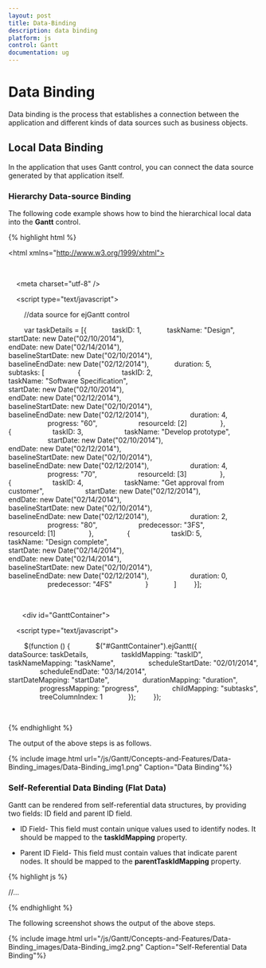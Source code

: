 ```yaml
---
layout: post
title: Data-Binding
description: data binding
platform: js
control: Gantt
documentation: ug
---
```


# Data Binding

Data binding is the process that establishes a connection between the application and different kinds of data sources such as business objects.

## Local Data Binding

In the application that uses Gantt control, you can connect the data source generated by that application itself.

### Hierarchy Data-source Binding

The following code example shows how to bind the hierarchical local data into the **Gantt** control.

{% highlight html %}

<!DOCTYPE html>

<html xmlns="http://www.w3.org/1999/xhtml">

<head>

   <title>Getting Started with Gantt Control for JavaScript</title>

    <meta charset="utf-8" />
    <link href="http://cdn.syncfusion.com/13.1.0.21/js/web/flat-azure/ej.web.all.min.css" rel="stylesheet" />
 <!--scripts-->   
 <script src="http://code.jquery.com/jquery-1.10.2.min.js"></script>
 <script src="http://borismoore.github.io/jsrender/jsrender.min.js"></script>
<script src="http://ajax.aspnetcdn.com/ajax/globalize/0.1.1/globalize.js">
</script>
 <script src="http://cdnjs.cloudflare.com/ajax/libs/jquery-easing/1.3/jquery.easing.min.js"></script>
 <script src="http://cdn.syncfusion.com/13.1.0.21/js/web/ej.web.all.min.js "></script>

    <script type="text/javascript">

        //data source for ejGantt control

        var taskDetails = [{
            taskID: 1,
            taskName: "Design",
            startDate: new Date("02/10/2014"),
            endDate: new Date("02/14/2014"),
            baselineStartDate: new Date("02/10/2014"),
            baselineEndDate: new Date("02/12/2014"),
            duration: 5,
            subtasks: [
                {
                    taskID: 2,
                    taskName: "Software Specification",
                    startDate: new Date("02/10/2014"),
                    endDate: new Date("02/12/2014"),
                    baselineStartDate: new Date("02/10/2014"),
                    baselineEndDate: new Date("02/12/2014"),
                    duration: 4,
                    progress: "60",
                    resourceId: [2]
                },
                {
                    taskID: 3,
                    taskName: "Develop prototype",
                    startDate: new Date("02/10/2014"),
                    endDate: new Date("02/12/2014"),
                    baselineStartDate: new Date("02/10/2014"),
                    baselineEndDate: new Date("02/12/2014"),
                    duration: 4,
                    progress: "70",
                    resourceId: [3]
                },
                {
                    taskID: 4,
                    taskName: "Get approval from customer",
                    startDate: new Date("02/12/2014"),
                    endDate: new Date("02/14/2014"),
                    baselineStartDate: new Date("02/10/2014"),
                    baselineEndDate: new Date("02/12/2014"),
                    duration: 2,
                    progress: "80",
                    predecessor: "3FS",
                    resourceId: [1]
                },
                {
                    taskID: 5,
                    taskName: "Design complete",
                    startDate: new Date("02/14/2014"),
                    endDate: new Date("02/14/2014"),
                    baselineStartDate: new Date("02/10/2014"),
                    baselineEndDate: new Date("02/12/2014"),
                    duration: 0,
                    predecessor: "4FS"
                }
            ]
        }];

    </script>

</head>

<body>

   <!--Add  Gantt control here-->
   <div id="GanttContainer"></div>

    <script type="text/javascript">

        $(function () {
            $("#GanttContainer").ejGantt({
                dataSource: taskDetails,
                taskIdMapping: "taskID",
                taskNameMapping: "taskName",
                scheduleStartDate: "02/01/2014",
                scheduleEndDate: "03/14/2014",
                startDateMapping: "startDate",
                durationMapping: "duration",
                progressMapping: "progress",
                childMapping: "subtasks",
                treeColumnIndex: 1
            });
        });
</script>

</body>

</html> 


{% endhighlight %}



The output of the above steps is as follows.

{% include image.html url="/js/Gantt/Concepts-and-Features/Data-Binding_images/Data-Binding_img1.png" Caption="Data Binding"%}

### Self-Referential Data Binding (Flat Data)

Gantt can be rendered from self-referential data structures, by providing two fields: ID field and parent ID field.

* ID Field- This field must contain unique values used to identify nodes. It should be mapped to the **taskIdMapping** property.

* Parent ID Field- This field must contain values that indicate parent nodes.  It should be mapped to the **parentTaskIdMapping** property.



{% highlight js %}


//...
<script type="text/javascript">

var projectData1 = [

{ taskID: 1, taskName: "Task 1", startDate: "02/03/2014", endDate: "03/07/2014", duration: 5},
{ taskID: 2, pId: 1, taskName: "Child Task 1", startDate: "02/03/2014", endDate: "02/07/2014", duration: 5},
{ taskID: 3, pId: 1, taskName: "Child Task 2", startDate: "02/03/2014", endDate: "02/07/2014", duration: 5, progress: "100" },
{ taskID: 22, pId: 2, taskName: "Sub Child Task 1", startDate: "02/03/2014", endDate: "02/07/2014", duration: 5 },
{ taskID: 23, pId: 2, taskName: "Sub Child Task 2", startDate: "02/03/2014", endDate: "02/07/2014", duration: 5, progress: "100" },
{ taskID: 12, pId: 22, taskName: "Inner Child Task 1", startDate: "02/03/2014", endDate: "02/07/2014", duration: 5},
{ taskID: 13, pId: 22, taskName: "Inner Child Task 2", startDate: "02/03/2014", endDate: "02/07/2014", duration: 5, progress: "100"},
{ taskID: 4, taskName: "Task 2", startDate: "02/03/2014", endDate: "02/07/2014", duration: 5, progress: "100"},
{ taskID: 5, pId: 4, taskName: "Child Task 1", startDate: "02/03/2014", endDate: "02/07/2014", duration: 5, progress: "100" },
{ taskID: 6, pId: 4, taskName: "Child Task 2", startDate: "02/07/2014", endDate: "02/07/2014", duration: 5},
{ taskID: 7, pId: 6, taskName: "Sub Child Task 1", startDate: "02/07/2014", endDate: "02/07/2014", duration: 5},
{ taskID: 8, pId: 7, taskName: "Inner Child Task 1", startDate: "02/10/2014", endDate: "02/12/2014", duration: 3, progress: "60"},
{ taskID: 9, pId: 7, taskName: "Inner Child Task 2", startDate: "02/10/2014", endDate: "02/12/2014", duration: 3, progress: "100" },
{ taskID: 10, taskName: "Task 3", startDate: "02/13/2014", endDate: "02/14/2014", duration: 2, progress: "100"},
{ taskID: 11, taskName: "Task 4", startDate: "02/14/2014", endDate: "02/14/2014", duration: 0, }

];



        $(function () {

            $("#GanttContainer").ejGantt({
                dataSource: projectData,
                taskIdMapping: "taskID",
                parentTaskIdMapping: "pId",  
                taskNameMapping: "taskName",
                startDateMapping: "startDate",
                progressMapping: "progress",
                durationMapping: "duration",
                endDateMapping: "endDate",
                childMapping: "subtasks",
                enableVirtualization: true,
                highlightWeekEnds: true,
                includeWeekend: false,
                scheduleStartDate: "02/01/2014",
                scheduleEndDate: "03/14/2014",
            });
        });

    </script>


{% endhighlight %}



The following screenshot shows the output of the above steps.

{% include image.html url="/js/Gantt/Concepts-and-Features/Data-Binding_images/Data-Binding_img2.png" Caption="Self-Referential Data Binding"%}

